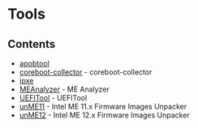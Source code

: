# Tools

## Contents

- [apobtool](https://github.com/system76/apobtool.git)
- [coreboot-collector](https://github.com/system76/coreboot-collector.git) - coreboot-collector
- [ipxe](https://github.com/ipxe/ipxe.git)
- [MEAnalyzer](https://github.com/platomav/MEAnalyzer.git) - ME Analyzer
- [UEFITool](https://github.com/LongSoft/UEFITool.git) - UEFITool
- [unME11](https://github.com/ptresearch/unME11.git) - Intel ME 11.x Firmware Images Unpacker
- [unME12](https://github.com/ptresearch/unME12.git) - Intel ME 12.x Firmware Images Unpacker
